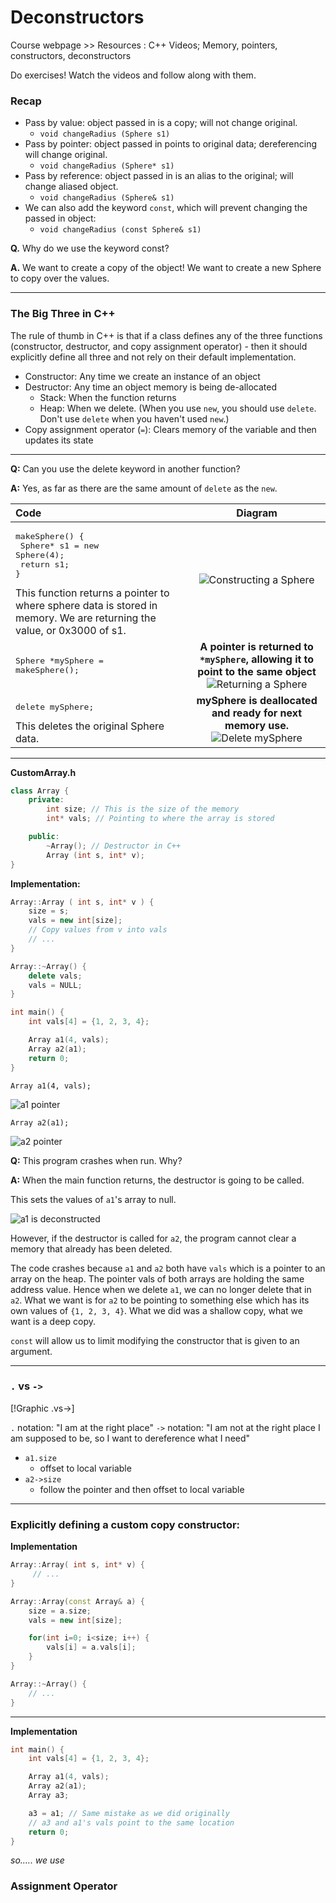 # Deconstructors

Course webpage >> Resources : C++ Videos; Memory, pointers, constructors, deconstructors

Do exercises! Watch the videos and follow along with them.


### Recap

  * Pass by value: object passed in is a copy; will not change original.
    * `void changeRadius (Sphere s1)`
  * Pass by pointer: object passed in points to original data; dereferencing will change original.
    * `void changeRadius (Sphere* s1)`
  * Pass by reference: object passed in is an alias to the original; will change aliased object.
    * `void changeRadius (Sphere& s1)`
  * We can also add the keyword `const`, which will prevent changing the passed in object:
    * `void changeRadius (const Sphere& s1)`

**Q.** Why do we use the keyword const?

**A.** We want to create a copy of the object! We want to create a new Sphere to copy over the values.

------

### The Big Three in C++
The rule of thumb in C++ is that if a class defines any of the three functions (constructor, destructor, and copy assignment operator) - then it should explicitly define all three and not rely on their default implementation.

  * Constructor: Any time we create an instance of an object
  * Destructor: Any time an object memory is being de-allocated
    * Stack: When the function returns
    * Heap: When we delete. (When you use `new`, you should use `delete`. Don't use `delete` when you haven't used `new`.)
  * Copy assignment operator (`=`): Clears memory of the variable and then updates its state

------

**Q:** Can you use the delete keyword in another function?

**A:** Yes, as far as there are the same amount of `delete` as the `new`.

| Code | Diagram |
| :--- | :---:|
| <pre>makeSphere() {<br>&nbsp;Sphere* s1 = new Sphere(4);<br>&nbsp;return s1;<br>}</pre> This function returns a pointer to where sphere data is stored in memory. We are returning the value, or 0x3000 of s1. | ![Constructing a Sphere](https://github.com/EverTokki/CPSC221_Notes/blob/master/images/sph1.png "Constructing a Sphere Object")|
|<pre>Sphere *mySphere = makeSphere();</pre> | **A pointer is returned to `*mySphere`, allowing it to point to the same object**![Returning a Sphere](https://github.com/EverTokki/CPSC221_Notes/blob/master/images/sph2.png "Returning a Sphere Object")|
|<pre>delete mySphere;</pre> This deletes the original Sphere data.|**mySphere is deallocated and ready for next memory use.** ![Delete mySphere](https://github.com/EverTokki/CPSC221_Notes/blob/master/images/sph3.png "Delete mySphere")|

------

**CustomArray.h**

```cpp
class Array {
	private:
		int size; // This is the size of the memory
		int* vals; // Pointing to where the array is stored

	public:
		~Array(); // Destructor in C++
		Array (int s, int* v);
}
```

**Implementation:**

```cpp
Array::Array ( int s, int* v ) {
	size = s;
	vals = new int[size];
	// Copy values from v into vals
	// ...
}

Array::~Array() {
	delete vals;
	vals = NULL;
}

int main() {
	int vals[4] = {1, 2, 3, 4};

	Array a1(4, vals);
	Array a2(a1);
	return 0;
}
```
`Array a1(4, vals);`

![a1 pointer](https://github.com/EverTokki/CPSC221_Notes/blob/master/images/a1vals.png "a1 pointer")

`Array a2(a1);`

![a2 pointer](https://github.com/EverTokki/CPSC221_Notes/blob/master/images/a2vals.png "a2 pointer")

**Q:** This program crashes when run. Why?

**A:** When the main function returns, the destructor is going to be called.

This sets the values of `a1`'s array to null.

![a1 is deconstructed](https://github.com/EverTokki/CPSC221_Notes/blob/master/images/a2valsD.png "a1 is deconstructed")

However, if the destructor is called for `a2`, the program cannot clear a memory that already has been deleted.

The code crashes because `a1` and `a2` both have `vals` which is a pointer to an array on the heap. The pointer vals of both arrays are holding the same address value. Hence when we delete `a1`, we can no longer delete that in `a2`. What we want is for `a2` to be pointing to something else which has its own values of `{1, 2, 3, 4}`. What we did was a shallow copy, what we want is a deep copy.  

`const` will allow us to limit modifying the constructor that is given to an argument.

------

### `.` vs `->`

[!Graphic .vs->]

`.` notation: "I am at the right place"
`->` notation: "I am not at the right place I am supposed to be, so I want to dereference what I need"

  * `a1.size`
    * offset to local variable
  * `a2->size`
    * follow the pointer and then offset to local variable

------

### Explicitly defining a custom copy constructor:

**Implementation**

```cpp
Array::Array( int s, int* v) {
	 // ...
}

Array::Array(const Array& a) {
	size = a.size;
	vals = new int[size];

	for(int i=0; i<size; i++) {
		vals[i] = a.vals[i];
	}
}

Array::~Array() {
	// ...
}
```

------

**Implementation**

```cpp
int main() {
	int vals[4] = {1, 2, 3, 4};

	Array a1(4, vals);
	Array a2(a1);
	Array a3;

	a3 = a1; // Same mistake as we did originally
	// a3 and a1's vals point to the same location
	return 0;
}
```

*so..... we use*

### Assignment Operator
```

